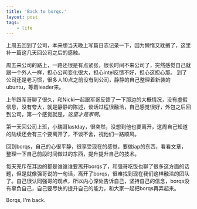 ```yaml
---
title: 'Back to borqs.'
layout: post
tags:
    - life
---
```

上周五回到了公司，本来想当天晚上写篇日志记录一下，因为懒惰又耽搁了，这里补一篇这几天回公司之后的感触。

周五来公司的路上，一路还很是有点紧张，很长时间不来公司了，突然感觉自己就跟一个外人一样，担心公司变化很大，担心intel反馈不好，担心这担心那。
到了公司还是老习惯，很多人10点之前没有到公司，静静的自己整理着新装的ubuntu，等着leader来。

上午跟军哥聊了很久，和Nicki一起跟军哥反馈了一下那边的大概情况，没有虚假信息，没有夸大，就是静静的陈述，谈话过程很融洽，自己感觉很好，外包之后回到公司，第一个感觉就是，*这里才是家啊*。

第一天回公司上班，小瑞哥lastday，很突然，没想到他也要离开，这周自己知道的陆续还会有三个要离开了，不谈不舍，祝他们一路顺风。

回到borqs，自己的心很平静，很享受现在的感觉，要做iap的东西，看看文章，整理一下自己前段时间做过的东西，提升提升自己的技术。

每天充斥在耳边的都是谁谁谁要离开borqs了，和强哥吃饭也聊了很多这方面的话题，但是就像强哥说的一句话，离开了borqs，很难找到现在我们这样融洽的团队了。自己很认同强哥的观点，所以内心深处告诉自己，坚持自己的信念，borqs没有辜负自己，自己要尽快的提升自己的能力，和大家一起把borqs再弄起来。

Borqs, I'm back.